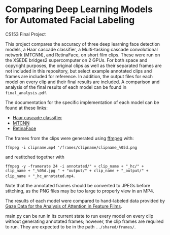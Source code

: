 # Comparing Deep Learning Models for Automated Facial Labeling
CS153 Final Project

This project compares the accuracy of three deep learning face detection models, a Haar cascade classifier, a Multi-tasking cascade convolutional network (MTCNN), and RetinaFace, on short film clips. These were run on the XSEDE bridges2 supercomputer on 2 GPUs. For both space and copyright purposes, the original clips as well as their separated frames are not included in this repository, but select example annotated clips and frames are included for reference. In addition, the output files for each model on every clip and their final results are included. A comparison and analysis of the final results of each model can be found in `final_analysis.pdf`.

The documentation for the specific implementation of each model can be found at these links:
- [Haar cascade classifier](https://docs.opencv.org/3.4/db/d28/tutorial_cascade_classifier.html)
- [MTCNN](https://pypi.org/project/mtcnn/)
- [RetinaFace](https://github.com/serengil/retinaface)

The frames from the clips were generated using [ffmpeg](https://ffmpeg.org/) with:

`ffmpeg -i clipname.mp4 '/frames/clipname/clipname_%05d.png`

and restitched together with

`ffmpeg -y -framerate 24 -i annotated/" + clip_name + "_hc/" + clip_name + "_%05d.jpg " + "output/" + clip_name + "_output/" + clip_name + "_hc_annotated.mp4`.

Note that the annotated frames should be converted to JPEGs before stitching, as the PNG files may be too large to properly view in an MP4.

The results of each model were compared to hand-labeled data provided by [Gaze Data for the Analysis of Attention in Feature Films](https://graphics.stanford.edu/~kbreeden/gazedata.html).

main.py can be run in its current state to run every model on every clip without generating annotated frames; however, the clip frames are required to run. They are expected to be in the path `../shared/frames/`.
